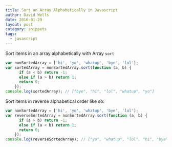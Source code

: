 ```yaml
---
title: Sort an Array Alphabetically in Javascript
author: David Wells
date: 2016-01-29
layout: post
category: snippets
tags:
  - javascript
---
```


Sort items in an array alphabetically with Array `sort`

```js
var nonSortedArray = ['hi', 'yo', 'whatup', 'bye', 'lol'];
var sortedArray = nonSortedArray.sort(function (a, b) {
      if (a < b) return -1;
      else if (a > b) return 1;
      return 0;
    });
console.log(sortedArray); // ["bye", "hi", "lol", "whatup", "yo"]
```

Sort items in reverse alphabetical order like so:

```js
var nonSortedArray = ['hi', 'yo', 'whatup', 'bye', 'lol'];
var reverseSortedArray = nonSortedArray.sort(function (a, b) {
      if (a > b) return -1;
      else if (a < b) return 1;
      return 0;
    });
console.log(reverseSortedArray); // ["yo", "whatup", "lol", "hi", "bye"]
```
